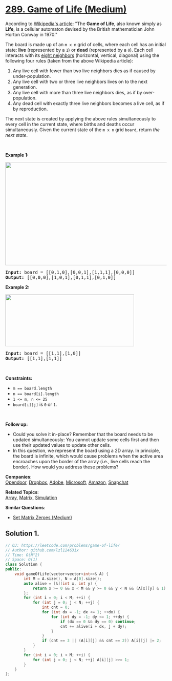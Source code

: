 # [289. Game of Life (Medium)](https://leetcode.com/problems/game-of-life/)

<p>According to&nbsp;<a href="https://en.wikipedia.org/wiki/Conway%27s_Game_of_Life" target="_blank">Wikipedia's article</a>: "The <b>Game of Life</b>, also known simply as <b>Life</b>, is a cellular automaton devised by the British mathematician John Horton Conway in 1970."</p>

<p>The board is made up of an <code>m x n</code> grid of cells, where each cell has an initial state: <b>live</b> (represented by a <code>1</code>) or <b>dead</b> (represented by a <code>0</code>). Each cell interacts with its <a href="https://en.wikipedia.org/wiki/Moore_neighborhood" target="_blank">eight neighbors</a> (horizontal, vertical, diagonal) using the following four rules (taken from the above Wikipedia article):</p>

<ol>
	<li>Any live cell with fewer than two live neighbors dies as if caused by under-population.</li>
	<li>Any live cell with two or three live neighbors lives on to the next generation.</li>
	<li>Any live cell with more than three live neighbors dies, as if by over-population.</li>
	<li>Any dead cell with exactly three live neighbors becomes a live cell, as if by reproduction.</li>
</ol>

<p><span>The next state is created by applying the above rules simultaneously to every cell in the current state, where births and deaths occur simultaneously. Given the current state of the <code>m x n</code> grid <code>board</code>, return <em>the next state</em>.</span></p>

<p>&nbsp;</p>
<p><strong>Example 1:</strong></p>
<img alt="" src="https://assets.leetcode.com/uploads/2020/12/26/grid1.jpg" style="width: 562px; height: 322px;">
<pre><strong>Input:</strong> board = [[0,1,0],[0,0,1],[1,1,1],[0,0,0]]
<strong>Output:</strong> [[0,0,0],[1,0,1],[0,1,1],[0,1,0]]
</pre>

<p><strong>Example 2:</strong></p>
<img alt="" src="https://assets.leetcode.com/uploads/2020/12/26/grid2.jpg" style="width: 402px; height: 162px;">
<pre><strong>Input:</strong> board = [[1,1],[1,0]]
<strong>Output:</strong> [[1,1],[1,1]]
</pre>

<p>&nbsp;</p>
<p><strong>Constraints:</strong></p>

<ul>
	<li><code>m == board.length</code></li>
	<li><code>n == board[i].length</code></li>
	<li><code>1 &lt;= m, n &lt;= 25</code></li>
	<li><code>board[i][j]</code> is <code>0</code> or <code>1</code>.</li>
</ul>

<p>&nbsp;</p>
<p><strong>Follow up:</strong></p>

<ul>
	<li>Could you solve it in-place? Remember that the board needs to be updated simultaneously: You cannot update some cells first and then use their updated values to update other cells.</li>
	<li>In this question, we represent the board using a 2D array. In principle, the board is infinite, which would cause problems when the active area encroaches upon the border of the array (i.e., live cells reach the border). How would you address these problems?</li>
</ul>


**Companies**:  
[Opendoor](https://leetcode.com/company/opendoor), [Dropbox](https://leetcode.com/company/dropbox), [Adobe](https://leetcode.com/company/adobe), [Microsoft](https://leetcode.com/company/microsoft), [Amazon](https://leetcode.com/company/amazon), [Snapchat](https://leetcode.com/company/snapchat)

**Related Topics**:  
[Array](https://leetcode.com/tag/array/), [Matrix](https://leetcode.com/tag/matrix/), [Simulation](https://leetcode.com/tag/simulation/)

**Similar Questions**:
* [Set Matrix Zeroes (Medium)](https://leetcode.com/problems/set-matrix-zeroes/)

## Solution 1.

```cpp
// OJ: https://leetcode.com/problems/game-of-life/
// Author: github.com/lzl124631x
// Time: O(N^2)
// Space: O(1)
class Solution {
public:
    void gameOfLife(vector<vector<int>>& A) {
        int M = A.size(), N = A[0].size();
        auto alive = [&](int x, int y) {
            return x >= 0 && x < M && y >= 0 && y < N && (A[x][y] & 1);
        };
        for (int i = 0; i < M; ++i) {
            for (int j = 0; j < N; ++j) {
                int cnt = 0;
                for (int dx = -1; dx <= 1; ++dx) {
                    for (int dy = -1; dy <= 1; ++dy) {
                        if (dx == 0 && dy == 0) continue;
                        cnt += alive(i + dx, j + dy);
                    }
                }
                if (cnt == 3 || (A[i][j] && cnt == 2)) A[i][j] |= 2;
            }
        }
        for (int i = 0; i < M; ++i) {
            for (int j = 0; j < N; ++j) A[i][j] >>= 1;
        }
    }
};
```